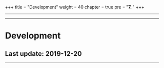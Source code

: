 +++
title = "Development"
weight = 40
chapter = true
pre = "<b>7. </b>"
+++

---

---

#	Development
##	Last update: 2019-12-20

---
